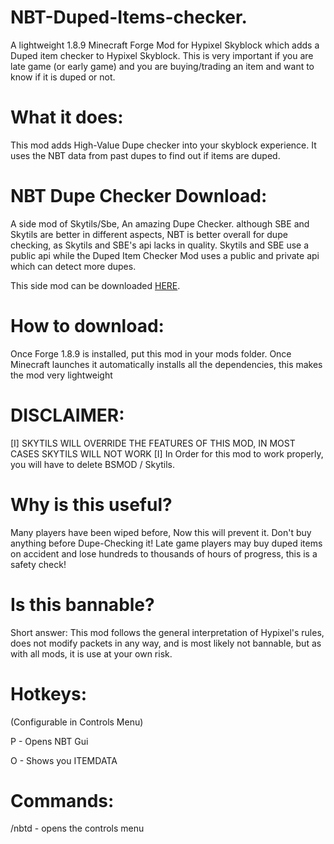 # NBT-Duped-Items-checker.
A lightweight 1.8.9 Minecraft Forge Mod for Hypixel Skyblock which adds a Duped item checker to Hypixel Skyblock.
This is very important if you are late game (or early game) and you are buying/trading an item and want to know if it is duped or not.

# What it does:
This mod adds High-Value Dupe checker into your skyblock experience.
It uses the NBT data from past dupes to find out if items are duped.

# NBT Dupe Checker Download:
A side mod of Skytils/Sbe, An amazing Dupe Checker. although SBE and Skytils are better in different aspects, NBT is better overall for dupe checking, as Skytils and SBE's api lacks in quality. Skytils and SBE use a public api while the Duped Item Checker Mod uses a public and private api which can detect more dupes.

This side mod can be downloaded [HERE](https://cdn.discordapp.com/attachments/798784523599872000/975195779012636693/NBT_Duped_Items_Checker.jar).

# How to download:
Once Forge 1.8.9 is installed, put this mod in your mods folder. Once Minecraft launches it automatically installs all the dependencies, this makes the mod very lightweight 

# DISCLAIMER:
[I] SKYTILS WILL OVERRIDE THE FEATURES OF THIS MOD, IN MOST CASES SKYTILS WILL NOT WORK [I] In Order for this mod to work properly, you will have to delete BSMOD / Skytils.

# Why is this useful?
Many players have been wiped before, Now this will prevent it. Don't buy anything before Dupe-Checking it! Late game players may buy duped items on accident and lose hundreds to thousands of hours of progress, this is a safety check!

# Is this bannable?
Short answer: This mod follows the general interpretation of Hypixel's rules, does not modify packets in any way, and is most likely not bannable, but as with all mods, it is use at your own risk.

# Hotkeys:
(Configurable in Controls Menu)

P - Opens NBT Gui

O - Shows you ITEMDATA

# Commands:
/nbtd - opens the controls menu

